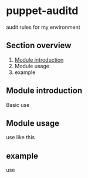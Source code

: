 # puppet-auditd
audit rules for my environment

## Section overview
1. [Module introduction](#Module-introduction)
2. Module usage
3. example

## Module introduction

Basic use

## Module usage

use like this

## example

use
